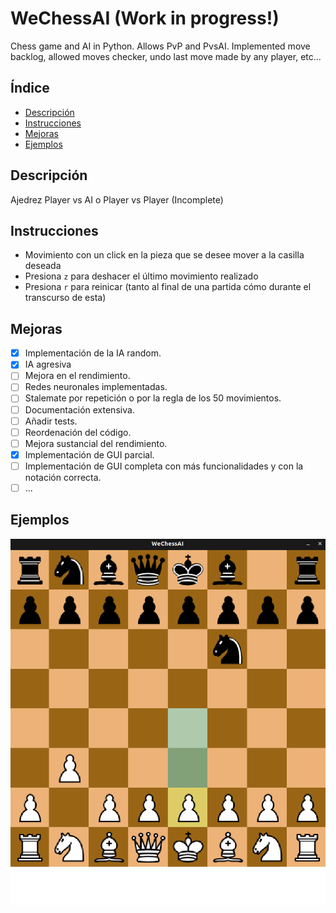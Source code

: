 # WeChessAI (Work in progress!)
Chess game and AI in Python. Allows PvP and PvsAI. Implemented move backlog, allowed moves checker, undo last move made by any player, etc...

## Índice
* [Descripción](#Descripción)
* [Instrucciones](#Instrucciones)
* [Mejoras](#Mejoras)
* [Ejemplos](#Ejemplos)

## Descripción
Ajedrez Player vs AI o Player vs Player (Incomplete)

## Instrucciones
* Movimiento con un click en la pieza que se desee mover a la casilla deseada
* Presiona `z` para deshacer el último movimiento realizado
* Presiona `r` para reinicar (tanto al final de una partida cómo durante el transcurso de esta)

## Mejoras
- [x] Implementación de la IA random.
- [x] IA agresiva
- [ ] Mejora en el rendimiento.
- [ ] Redes neuronales implementadas.
- [ ] Stalemate por repetición o por la regla de los 50 movimientos.
- [ ] Documentación extensiva.
- [ ] Añadir tests.
- [ ] Reordenación del código.
- [ ] Mejora sustancial del rendimiento.
- [x] Implementación de GUI parcial.
- [ ] Implementación de GUI completa con más funcionalidades y con la notación correcta.
- [ ] ...

## Ejemplos
![Image alt text](images/chessAI1.png?raw=true)

